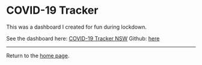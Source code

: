 
# COVID-19 Tracker

This was a dashboard I created for fun during lockdown. 

See the dashboard here: [COVID-19 Tracker NSW](https://philliphungerford.shinyapps.io/covid-tracker-au-nsw/)
Github: [here](https://github.com/philliphungerford/covid-tracker-au-nsw)


---
Return to the [home page](../../index.md).